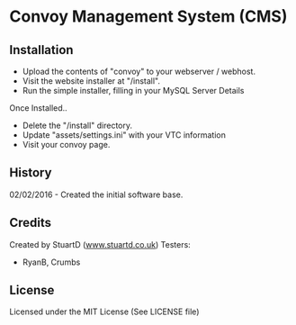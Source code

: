 # Convoy Management System (CMS)

## Installation
- Upload the contents of "convoy" to your webserver / webhost.
- Visit the website installer at "/install".
- Run the simple installer, filling in your MySQL Server Details

Once Installed..
- Delete the "/install" directory.
- Update "assets/settings.ini" with your VTC information
- Visit your convoy page.

## History

02/02/2016 - Created the initial software base.

## Credits

Created by StuartD (www.stuartd.co.uk)
Testers:
- RyanB, Crumbs

## License

Licensed under the MIT License (See LICENSE file)
